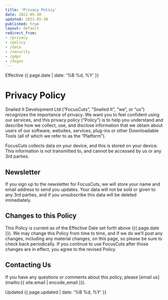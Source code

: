 ```yaml
---
title: 'Privacy Policy'
date: 2022-05-30
updated: 2022-05-30
published: true
layout: default
redirect_from:
- /privacy
- /policy
- /data
- /security
- /gdpr
- /dsgvo
---
```


Effective {{ page.date | date: '%B %d, %Y' }}

# Privacy Policy

Snailed It Development Ltd (“FocusCuts”, "Snailed It", “we”, or “us”) recognizes the importance of privacy. We want you to feel confident using our services, and this privacy policy (“Policy”) is to help you understand and describe how we collect, use, and disclose information that we obtain about users of our software, websites, services, plug-ins or other Downloadable Tools (all of which we refer to as the “Platform”).

FocusCuts collects data on your device, and this is stored on your device. This information is not transmitted to, and cannot be accessed by us or any 3rd parties.

## Newsletter

If you sign up to the newsletter for FocusCuts, we will store your name and email address to send you updates. Your data will not be sold or given to any 3rd parties, and if you unsubscribe this data will be deleted immediately.

## Changes to this Policy

This Policy is current as of the Effective Date set forth above ({{ page.date }}). We may change this Policy from time to time, and if we do we’ll post any changes, including any material changes, on this page, so please be sure to check back periodically. If you continue to use FocusCuts after those changes are in effect, you agree to the revised Policy.

## Contacting Us

If you have any questions or comments about this policy, please [email us](mailto:{{ site.email | encode_email }}).

Updated {{ page.updated | date: '%B %d, %Y' }}
